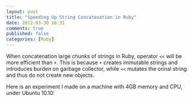 ```yaml
---
layout: post
title: "Speeding Up String Concatenation in Ruby"
date: 2012-03-30 16:31
comments: true
published: false
categories: [Ruby]
---
```

When concatenation large chunks of strings in Ruby, operator `<<` will be more efficient than `+`. This is because `+` creates immutable strings and introduces burden on garbage collector, while `<<` mutates the orinal string and thus do not create new objects.

Here is an experiment I made on a machine with 4GB memory and CPU, under Ubuntu 10.10:
